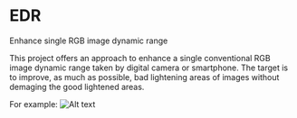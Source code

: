 # EDR
Enhance single RGB image dynamic range

This project offers an approach to enhance a single conventional RGB image dynamic range taken by digital camera or smartphone. The target is to improve, as much as possible, bad lightening areas of images without demaging the good lightened areas.

For example:
![Alt text](image_example.jpg?raw=true "Regular RGB image vs. Enhanced")
